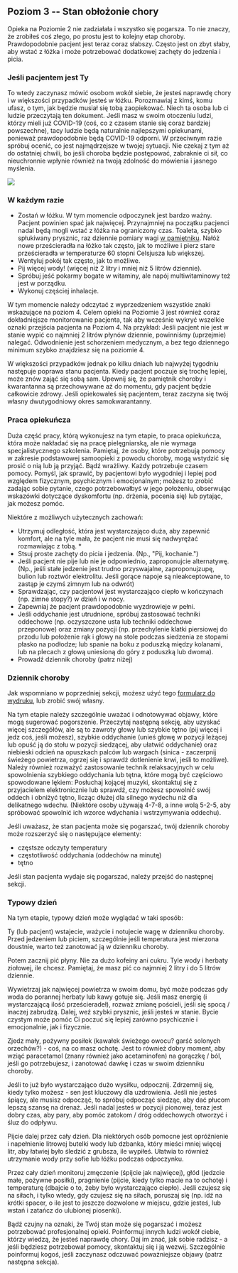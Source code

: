 ## Poziom 3 -- Stan obłożonie chory

Opieka na Poziomie 2 nie zadziałała i wszystko się pogarsza. To nie znaczy, że zrobiłeś coś złego, po prostu jest to kolejny etap choroby. Prawdopodobnie pacjent jest teraz coraz słabszy. Często jest on zbyt słaby, aby wstać z łóżka i może potrzebować dodatkowej zachęty do jedzenia i picia. 

### Jeśli pacjentem jest Ty

To wtedy zaczynasz mówić osobom wokół siebie, że jesteś naprawdę chory i w większości przypadków jesteś w łóżku. Porozmawiaj z kimś, komu ufasz, o tym, jak będzie musiał się tobą zaopiekować. Niech ta osoba lub ci ludzie przeczytają ten dokument. Jeśli masz w swoim otoczeniu ludzi, którzy mieli już COVID-19 (coś, co z czasem stanie się coraz bardziej powszechne), tacy ludzie będą naturalnie najlepszymi opiekunami, ponieważ prawdopodobnie będą COVID-19 odporni. W przeciwnym razie spróbuj ocenić, co jest najmądrzejsze w twojej sytuacji. Nie czekaj z tym aż do ostatniej chwili, bo jeśli choroba będzie postępować, zabraknie ci sił, co nieuchronnie wpłynie również na twoją zdolność do mówienia i jasnego myślenia.

![](/assets/images/sick-in-bed.png)

### W każdym razie

* Zostań w łóżku. W tym momencie odpoczynek jest bardzo ważny. Pacjent powinien spać jak najwięcej. Przynajmniej na początku pacjenci nadal będą mogli wstać z łóżka na ograniczony czas. Toaleta, szybko spłukiwany prysznic, raz dziennie pomiary wagi [w pamiętniku](/assets/images/covid-diary.pdf). Nałóż nowe prześcieradła na łóżko tak często, jak to możliwe i pierz stare prześcieradła w temperaturze 60 stopni Celsjusza lub większej.
* Wentyluj pokój tak często, jak to możliwe.
* Pij więcej wody! (więcej niż 2 litry i mniej niż 5 litrów dziennie).
* Spróbuj jeść pokarmy bogate w witaminy, ale napój multiwitaminowy też jest w porządku.
* Wykonuj częściej inhalacje.

W tym momencie należy odczytać z wyprzedzeniem wszystkie znaki wskazujące na poziom 4. Celem opieki na Poziomie 3 jest również coraz dokładniejsze monitorowanie pacjenta, tak aby wcześnie wykryć wszelkie oznaki przejścia pacjenta na Poziom 4. Na przykład: Jeśli pacjent nie jest w stanie wypić co najmniej 2 litrów płynów dziennie, powinniśmy (uprzejmie) nalegać. Odwodnienie jest schorzeniem medycznym, a bez tego dziennego minimum szybko znajdziesz się na poziomie 4.

W większości przypadków jednak po kilku dniach lub najwyżej tygodniu następuje poprawa stanu pacjenta. Kiedy pacjent poczuje się trochę lepiej, może znów zająć się sobą sam. Upewnij się, że pamiętnik choroby i kwarantanna są przechowywane aż do momentu, gdy pacjent będzie całkowicie zdrowy. Jeśli opiekowałeś się pacjentem, teraz zaczyna się twój własny dwutygodniowy okres samokwarantanny.

### Praca opiekuńcza

Duża część pracy, którą wykonujesz na tym etapie, to praca opiekuńcza, która może nakładać się na pracę pielęgniarską, ale nie wymaga specjalistycznego szkolenia. Pamiętaj, że osoby, które potrzebują pomocy w zakresie podstawowej samoopieki z powodu choroby, mogą wstydzić się prosić o nią lub ją przyjąć. Bądź wrażliwy. Każdy potrzebuje czasem pomocy. Pomyśl, jak sprawić, by pacjentowi było wygodniej i lepiej pod względem fizycznym, psychicznym i emocjonalnym; możesz to zrobić zadając sobie pytanie, czego potrzebowałbyś w jego położeniu, obserwując wskazówki dotyczące dyskomfortu (np. drżenia, pocenia się) lub pytając, jak możesz pomóc. 

Niektóre z możliwych użytecznych zachowań:
* Utrzymuj odległość, która jest wystarczająco duża, aby zapewnić komfort, ale na tyle mała, że pacjent nie musi się nadwyrężać rozmawiając z tobą. * 
* Stsuj proste zachęty do picia i jedzenia. (Np., "Pij, kochanie.")
* Jeśli pacjent nie pije lub nie je odpowiednio, zaproponujcie alternatywę. (Np., jeśli stałe jedzenie jest trudno przyswajalne, zaproponujzupę, bulion lub roztwór elektrolitu. Jeśli gorące napoje są nieakceptowane, to zastąp je czymś zimnym lub na odwrót) 
* Sprawdzając, czy pacjentowi jest wystarczająco ciepło w kończynach (np. zimne stopy?) w dzień i w nocy. 
* Zapewniaj że pacjent prawdopodobnie wyzdrowieje w pełni. 
* Jeśli oddychanie jest utrudnione, spróbuj zastosować techniki oddechowe (np. oczyszczone usta lub techniki oddechowe przeponowe) oraz zmiany pozycji (np. przechylenie klatki piersiowej do przodu lub położenie rąk i głowy na stole podczas siedzenia ze stopami płasko na podłodze; lub spanie na boku z poduszką między kolanami, lub na plecach z głową uniesioną do góry z poduszką lub dwoma). 
* Prowadź dziennik choroby (patrz niżej)


### Dziennik choroby

Jak wspomniano w poprzedniej sekcji, możesz użyć tego [formularz do wydruku](/assets/images/covid-diary.pdf), lub zrobić swój własny. 

Na tym etapie należy szczególnie uważać i odnotowywać objawy, które mogą sugerować pogorszenie. Przeczytaj następną sekcję, aby uzyskać więcej szczegółów, ale są to zawroty głowy lub szybkie tętno (pij więcej i jedz coś, jeśli możesz), szybkie oddychanie (unieś głowę w pozycji leżącej lub opuść ją do stołu w pozycji siedzącej, aby ułatwić oddychanie) oraz niebieski odcień na opuszkach palców lub wargach (sinica - zaczerpnij świeżego powietrza, ogrzej się i sprawdź dotlenienie krwi, jeśli to możliwe). Należy również rozważyć zastosowanie technik relaksacyjnych w celu spowolnienia szybkiego oddychania lub tętna, które mogą być częściowo spowodowane lękiem: Posłuchaj kojącej muzyki, skontaktuj się z przyjacielem elektronicznie lub sprawdź, czy możesz spowolnić swój oddech i obniżyć tętno, licząc dłużej dla silnego wydechu niż dla delikatnego wdechu. (Niektóre osoby używają 4-7-8, a inne wolą 5-2-5, aby spróbować spowolnić ich wzorce wdychania i wstrzymywania oddechu).

Jeśli uważasz, że stan pacjenta może się pogarszać, twój dziennik choroby może rozszerzyć się o następujące elementy: 
- częstsze odczyty temperatury
- częstotliwość oddychania (oddechów na minutę)
- tętno

Jeśli stan pacjenta wydaje się pogarszać, należy przejść do następnej sekcji. 

### Typowy dzień

Na tym etapie, typowy dzień może wyglądać w taki sposób: 

Ty (lub pacjent) wstajecie, ważycie i notujecie wagę w dzienniku choroby. Przed jedzeniem lub piciem, szczególnie jeśli temperatura jest mierzona doustnie, warto też zanotować ją w dzienniku choroby. 

Potem zacznij pić płyny. Nie za dużo kofeiny ani cukru. Tyle wody i herbaty ziołowej, ile chcesz. Pamiętaj, że masz pić co najmniej 2 litry i do 5 litrów dziennie. 

Wywietrzaj jak najwięcej powietrza w swoim domu, być może podczas gdy woda do porannej herbaty lub kawy gotuje się.  Jeśli masz energię (i wystarczającą ilość prześcieradeł), rozważ zmianę pościeli, jeśli się spocą / inaczej zabrudzą. Dalej, weź szybki prysznic, jeśli jesteś w stanie. Bycie czystym może pomóc Ci poczuć się lepiej zarówno psychicznie i emocjonalnie, jak i fizycznie. 

Zjedz mały, pożywny posiłek (kawałek świeżego owocu? garść solonych orzechów?) - coś, na co masz ochotę. Jest to również dobry moment, aby wziąć paracetamol (znany również jako acetaminofen) na gorączkę / ból, jeśli go potrzebujesz, i zanotować dawkę i czas w swoim dzienniku choroby. 

Jeśli to już było wystarczająco dużo wysiłku, odpocznij. Zdrzemnij się, kiedy tylko możesz - sen jest kluczowy dla uzdrowienia. Jeśli nie jesteś śpiący, ale musisz odpocząć, to spróbuj odpocząć siedząc, aby dać płucom lepszą szansę na drenaż. Jeśli nadal jesteś w pozycji pionowej, teraz jest dobry czas, aby pary, aby pomóc zatokom / dróg oddechowych otworzyć i śluz do odpływu. 

Pijcie dalej przez cały dzień. Dla niektórych osób pomocne jest opróżnienie i napełnienie litrowej butelki wody lub dzbanka, który mieści mniej więcej litr, aby łatwiej było śledzić z grubsza, ile wypiłeś. Ułatwia to również utrzymanie wody przy sofie lub łóżku podczas odpoczynku. 

Przez cały dzień monitoruj zmęczenie (śpijcie jak najwięcej), głód (jedzcie małe, pożywne posiłki), pragnienie (pijcie, kiedy tylko macie na to ochotę) i temperaturę (dbajcie o to, żeby było wystarczająco ciepło). Jeśli czujesz się na siłach, i tylko wtedy, gdy czujesz się na siłach, poruszaj się (np. idź na krótki spacer, o ile jest to jeszcze dozwolone w miejscu, gdzie jesteś, lub wstań i zatańcz do ulubionej piosenki). 

Bądź czujny na oznaki, że Twój stan może się pogarszać i możesz potrzebować profesjonalnej opieki. Poinformuj innych ludzi wokół ciebie, którzy wiedzą, że jesteś naprawdę chory. Daj im znać, jak sobie radzisz - a jeśli będziesz potrzebował pomocy, skontaktuj się i ją wezwij. Szczególnie poinformuj kogoś, jeśli zaczynasz odczuwać poważniejsze objawy (patrz następna sekcja). 
